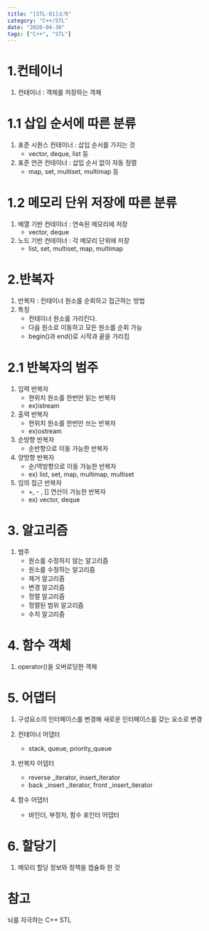 ```yaml
---
title: "[STL-01]소개"
category: "C++/STL"
date: "2020-04-30"
tags: ["C++", "STL"]
---
```


# 1.컨테이너

1. 컨테이너 : 객체를 저장하는 객체

# 1.1 삽입 순서에 따른 분류

1. 표준 시퀀스 컨테이너 : 삽입 순서를 가지는 것
   - vector, deque, list 등
2. 표준 연관 컨테이너 : 삽입 순서 없이 자동 정렬
   - map, set, multiset, multimap 등

# 1.2 메모리 단위 저장에 따른 분류

1. 배열 기반 컨테이너 : 연속된 메모리에 저장
   - vector, deque
2. 노드 기반 컨테이너 : 각 메모리 단위에 저장
   - list, set, multiset, map, multimap

# 2.반복자

1. 반복자 : 컨테이너 원소를 순회하고 접근하는 방법
2. 특징
   - 컨테이너 원소를 가리킨다.
   - 다음 원소로 이동하고 모든 원소를 순회 가능
   - begin()과 end()로 시작과 끝을 가리킴

# 2.1 반복자의 범주

1. 입력 반복자
   - 현위치 원소를 한번만 읽는 반복자
   - ex)istream
2. 출력 반복자
   - 현위치 원소를 한번만 쓰는 반복자
   - ex)ostream
3. 순방향 반복자
   - 순반향으로 이동 가능한 반복자
4. 양방향 반복자
   - 순/역방향으로 이동 가능한 반복자
   - ex) list, set, map, multimap, multiset
5. 임의 접근 반복자
   - +, - , [] 연산이 가능한 반복자
   - ex) vector, deque

# 3. 알고리즘

1. 범주
   - 원소를 수정하지 않는 알고리즘
   - 원소를 수정하는 알고리즘
   - 제거 알고리즘
   - 변경 알고리즘
   - 정렬 알고리즘
   - 정렬된 범위 알고리즘
   - 수치 알고리즘

# 4. 함수 객체

1. operator()을 오버로딩한 객체

# 5. 어댑터

1. 구성요소의 인터페이스를 변경해 새로운 인터페이스를 갖는 요소로 변경
2. 컨테이너 어댑터
   - stack, queue, priority_queue
3. 반복자 어댑터

   - reverse \_iterator, insert_iterator
   - back \_insert \_iterator, front \_insert_iterator

4. 함수 어댑터
   - 바인더, 부정자, 함수 포인터 어댑터

# 6. 할당기

1. 메모리 할당 정보와 정책을 캡슐화 한 것

# 참고

뇌를 자극하는 C++ STL
